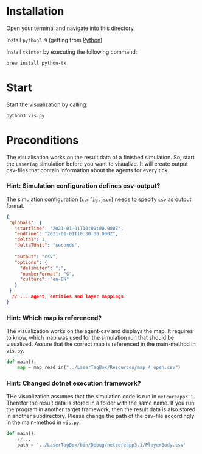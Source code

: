 # Installation

Open your terminal and navigate into this directory. 

Install `python3.9` (getting from [Python](https://www.python.org/downloads/))

Install `tkinter` by executing the following command:

```bash
brew install python-tk
```

# Start

Start the visualization by calling:

```bash
python3 vis.py
```

# Preconditions

The visualisation works on the result data of a finished simulation. So, start the `LaserTag` simulation before you want to visualize. It will create output csv-files that contain information about the agents for every tick. 

### Hint: Simulation configuration defines csv-output?
The simulation configuration (`config.json`) needs to specify `csv` as output format.

```json
{
 "globals": {
   "startTime": "2021-01-01T10:00:00.000Z",
   "endTime": "2021-01-01T10:30:00.000Z",
   "deltaT": 1,
   "deltaTUnit": "seconds",
   
   "output": "csv",
   "options": {
     "delimiter": ";",
     "numberFormat": "G",
     "culture": "en-EN"
   }
 }
  // ... agent, entities and layer mappings
}
```

### Hint: Which map is referenced?
The visualization works on the agent-csv and displays the map. It requires to know, which map was used for the simulation run that should be visualized. Assure that the correct map is referenced in the main-method in `vis.py`.

```python
def main():
    map = map_read_in("../LaserTagBox/Resources/map_4_open.csv")
```

### Hint: Changed dotnet execution framework?
THe visualization assumes that the simulation code is run in `netcoreapp3.1`. Therefor the result data is stored in a folder with the same name. If you run the program in another target framework, then the result data is also stored in another subdirectory. Please change the path of the csv-file accordingly in the main-method in `vis.py`.

```python
def main():
    //...
    path = '../LaserTagBox/bin/Debug/netcoreapp3.1/PlayerBody.csv'
```


